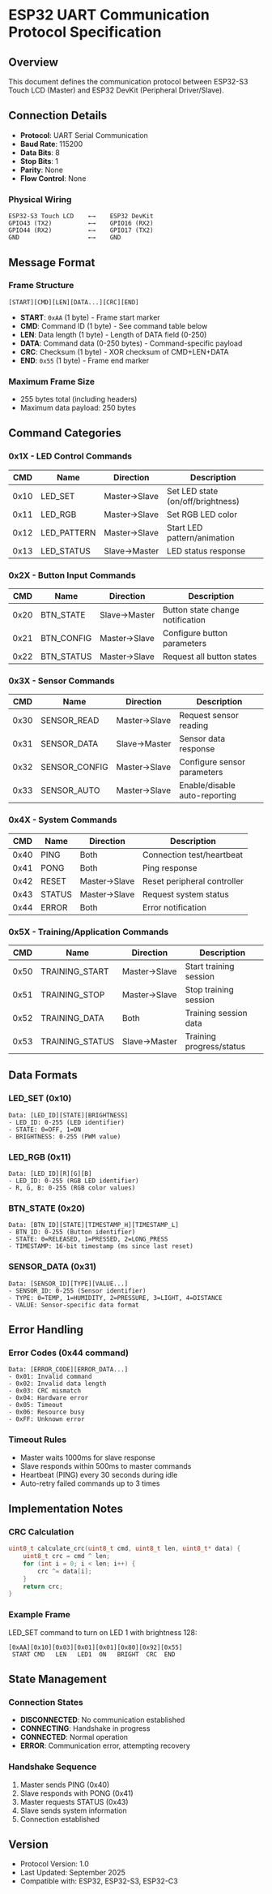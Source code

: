 # ESP32 UART Communication Protocol Specification

## Overview
This document defines the communication protocol between ESP32-S3 Touch LCD (Master) and ESP32 DevKit (Peripheral Driver/Slave).

## Connection Details
- **Protocol**: UART Serial Communication
- **Baud Rate**: 115200
- **Data Bits**: 8
- **Stop Bits**: 1
- **Parity**: None
- **Flow Control**: None

### Physical Wiring
```
ESP32-S3 Touch LCD    ←→    ESP32 DevKit
GPIO43 (TX2)          ←→    GPIO16 (RX2)
GPIO44 (RX2)          ←→    GPIO17 (TX2)  
GND                   ←→    GND
```

## Message Format

### Frame Structure
```
[START][CMD][LEN][DATA...][CRC][END]
```

- **START**: `0xAA` (1 byte) - Frame start marker
- **CMD**: Command ID (1 byte) - See command table below
- **LEN**: Data length (1 byte) - Length of DATA field (0-250)
- **DATA**: Command data (0-250 bytes) - Command-specific payload
- **CRC**: Checksum (1 byte) - XOR checksum of CMD+LEN+DATA
- **END**: `0x55` (1 byte) - Frame end marker

### Maximum Frame Size
- 255 bytes total (including headers)
- Maximum data payload: 250 bytes

## Command Categories

### 0x1X - LED Control Commands
| CMD  | Name | Direction | Description |
|------|------|-----------|-------------|
| 0x10 | LED_SET | Master→Slave | Set LED state (on/off/brightness) |
| 0x11 | LED_RGB | Master→Slave | Set RGB LED color |
| 0x12 | LED_PATTERN | Master→Slave | Start LED pattern/animation |
| 0x13 | LED_STATUS | Slave→Master | LED status response |

### 0x2X - Button Input Commands  
| CMD  | Name | Direction | Description |
|------|------|-----------|-------------|
| 0x20 | BTN_STATE | Slave→Master | Button state change notification |
| 0x21 | BTN_CONFIG | Master→Slave | Configure button parameters |
| 0x22 | BTN_STATUS | Master→Slave | Request all button states |

### 0x3X - Sensor Commands
| CMD  | Name | Direction | Description |
|------|------|-----------|-------------|
| 0x30 | SENSOR_READ | Master→Slave | Request sensor reading |
| 0x31 | SENSOR_DATA | Slave→Master | Sensor data response |
| 0x32 | SENSOR_CONFIG | Master→Slave | Configure sensor parameters |
| 0x33 | SENSOR_AUTO | Master→Slave | Enable/disable auto-reporting |

### 0x4X - System Commands
| CMD  | Name | Direction | Description |
|------|------|-----------|-------------|
| 0x40 | PING | Both | Connection test/heartbeat |
| 0x41 | PONG | Both | Ping response |
| 0x42 | RESET | Master→Slave | Reset peripheral controller |
| 0x43 | STATUS | Master→Slave | Request system status |
| 0x44 | ERROR | Both | Error notification |

### 0x5X - Training/Application Commands
| CMD  | Name | Direction | Description |
|------|------|-----------|-------------|
| 0x50 | TRAINING_START | Master→Slave | Start training session |
| 0x51 | TRAINING_STOP | Master→Slave | Stop training session |
| 0x52 | TRAINING_DATA | Both | Training session data |
| 0x53 | TRAINING_STATUS | Slave→Master | Training progress/status |

## Data Formats

### LED_SET (0x10)
```
Data: [LED_ID][STATE][BRIGHTNESS]
- LED_ID: 0-255 (LED identifier)
- STATE: 0=OFF, 1=ON
- BRIGHTNESS: 0-255 (PWM value)
```

### LED_RGB (0x11)
```
Data: [LED_ID][R][G][B]
- LED_ID: 0-255 (RGB LED identifier)  
- R, G, B: 0-255 (RGB color values)
```

### BTN_STATE (0x20)
```
Data: [BTN_ID][STATE][TIMESTAMP_H][TIMESTAMP_L]
- BTN_ID: 0-255 (Button identifier)
- STATE: 0=RELEASED, 1=PRESSED, 2=LONG_PRESS
- TIMESTAMP: 16-bit timestamp (ms since last reset)
```

### SENSOR_DATA (0x31)
```
Data: [SENSOR_ID][TYPE][VALUE...]
- SENSOR_ID: 0-255 (Sensor identifier)
- TYPE: 0=TEMP, 1=HUMIDITY, 2=PRESSURE, 3=LIGHT, 4=DISTANCE
- VALUE: Sensor-specific data format
```

## Error Handling

### Error Codes (0x44 command)
```
Data: [ERROR_CODE][ERROR_DATA...]
- 0x01: Invalid command
- 0x02: Invalid data length
- 0x03: CRC mismatch
- 0x04: Hardware error
- 0x05: Timeout
- 0x06: Resource busy
- 0xFF: Unknown error
```

### Timeout Rules
- Master waits 1000ms for slave response
- Slave responds within 500ms to master commands
- Heartbeat (PING) every 30 seconds during idle
- Auto-retry failed commands up to 3 times

## Implementation Notes

### CRC Calculation
```c
uint8_t calculate_crc(uint8_t cmd, uint8_t len, uint8_t* data) {
    uint8_t crc = cmd ^ len;
    for (int i = 0; i < len; i++) {
        crc ^= data[i];
    }
    return crc;
}
```

### Example Frame
LED_SET command to turn on LED 1 with brightness 128:
```
[0xAA][0x10][0x03][0x01][0x01][0x80][0x92][0x55]
 START CMD   LEN   LED1  ON   BRIGHT  CRC  END
```

## State Management

### Connection States
- **DISCONNECTED**: No communication established
- **CONNECTING**: Handshake in progress  
- **CONNECTED**: Normal operation
- **ERROR**: Communication error, attempting recovery

### Handshake Sequence
1. Master sends PING (0x40)
2. Slave responds with PONG (0x41) 
3. Master requests STATUS (0x43)
4. Slave sends system information
5. Connection established

## Version
- Protocol Version: 1.0
- Last Updated: September 2025
- Compatible with: ESP32, ESP32-S3, ESP32-C3